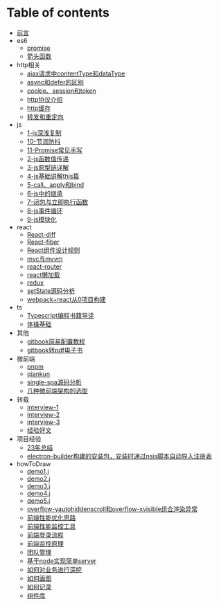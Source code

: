 
# Table of contents

* [前言](README.md)
* es6
  * [promise](es6/promise.md)
  * [箭头函数](es6/箭头函数.md)
* http相关
  * [ajax请求中contentType和dataType](http相关/ajax请求中contentType和dataType.md)
  * [async和defer的区别](http相关/async和defer的区别.md)
  * [cookie、session和token](http相关/cookie、session和token.md)
  * [http协议介绍](http相关/http协议介绍.md)
  * [http缓存](http相关/http缓存.md)
  * [转发和重定向](http相关/转发和重定向.md)
* js
  * [1-js深浅复制](js/1-js深浅复制.md)
  * [10-节流防抖](js/10-节流防抖.md)
  * [11-Promise常见手写](js/11-Promise常见手写.md)
  * [2-js函数值传递](js/2-js函数值传递.md)
  * [3-js原型链详解](js/3-js原型链详解.md)
  * [4-js基础讲解this篇](js/4-js基础讲解this篇.md)
  * [5-call、apply和bind](js/5-call、apply和bind.md)
  * [6-js中的继承](js/6-js中的继承.md)
  * [7-闭包与立即执行函数](js/7-闭包与立即执行函数.md)
  * [8-js事件循环](js/8-js事件循环.md)
  * [9-js模块化](js/9-js模块化.md)
* react
  * [React-diff](react/React-diff.md)
  * [React-fiber](react/React-fiber.md)
  * [React组件设计规则](react/React组件设计规则.md)
  * [mvc与mvvm](react/mvc与mvvm.md)
  * [react-router](react/react-router.md)
  * [react懒加载](react/react懒加载.md)
  * [redux](react/redux.md)
  * [setState源码分析](react/setState源码分析.md)
  * [webpack+react从0项目构建](react/webpack+react从0项目构建.md)
* ts
  * [Typescript编程书籍导读](ts/Typescript编程书籍导读.md)
  * [体操基础](ts/体操基础.md)
* 其他
  * [gitbook简易配置教程](其他/gitbook简易配置教程.md)
  * [gitbook转pdf电子书](其他/gitbook转pdf电子书.md)
* 微前端
  * [pnpm](微前端/pnpm.md)
  * [qiankun](微前端/qiankun.md)
  * [single-spa源码分析](微前端/single-spa源码分析.md)
  * [几种微前端架构的选型](微前端/几种微前端架构的选型.md)
* 转载
  * [interview-1](转载/interview-1.md)
  * [interview-2](转载/interview-2.md)
  * [interview-3](转载/interview-3.md)
  * [经验好文](转载/经验好文.md)
* 项目经验
  * [23年总结](项目经验/23年总结.md)
  * [electron-builder构建的安装包，安装时通过nsis脚本自动导入注册表](项目经验/electron-builder构建的安装包，安装时通过nsis脚本自动导入注册表.md)
* howToDraw
  * [demo1.j](项目经验howToDraw/demo1.jpeg)
  * [demo2.j](项目经验howToDraw/demo2.jpeg)
  * [demo3.j](项目经验howToDraw/demo3.jpeg)
  * [demo4.j](项目经验howToDraw/demo4.jpeg)
  * [demo5.j](项目经验howToDraw/demo5.jpeg)
  * [overflow-yautohiddenscroll和overflow-xvisible组合渲染异常](项目经验/overflow-yautohiddenscroll和overflow-xvisible组合渲染异常.md)
  * [前端性能优化思路](项目经验/前端性能优化思路.md)
  * [前端性能监控工具](项目经验/前端性能监控工具.md)
  * [前端登录流程](项目经验/前端登录流程.md)
  * [前端监控原理](项目经验/前端监控原理.md)
  * [团队管理](项目经验/团队管理.md)
  * [基于node实现简单server](项目经验/基于node实现简单server.md)
  * [如何对业务进行深挖](项目经验/如何对业务进行深挖.md)
  * [如何画图](项目经验/如何画图.md)
  * [如何记录](项目经验/如何记录.md)
  * [组件库](项目经验/组件库.md)